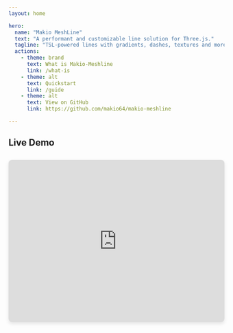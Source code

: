 ```yaml
---
layout: home

hero:
  name: "Makio MeshLine"
  text: "A performant and customizable line solution for Three.js."
  tagline: "TSL-powered lines with gradients, dashes, textures and more."
  actions:
    - theme: brand
      text: What is Makio-Meshline
      link: /what-is
    - theme: alt
      text: Quickstart
      link: /guide
    - theme: alt
      text: View on GitHub
      link: https://github.com/makio64/makio-meshline

--- 
```


## Live Demo

<div style="position: relative; padding-bottom: 75%; height: 0; overflow: hidden; max-width: 100%; margin-top: 2em; border-radius: 8px; box-shadow: 0 4px 8px rgba(0,0,0,0.1);">
  <iframe 
    src="https://meshlines.netlify.app/" 
    frameborder="0" 
    allowfullscreen
    style="position: absolute; top: 0; left: 0; width: 100%; height: 100%;"
  ></iframe>
</div> 